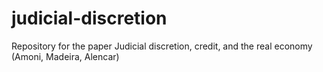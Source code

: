 # judicial-discretion
Repository for the paper Judicial discretion, credit, and the real economy (Amoni, Madeira, Alencar) 
